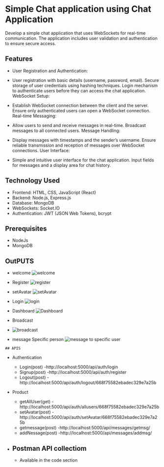 # Simple Chat application using Chat Application

Develop a simple chat application that uses WebSockets for real-time communication. The application includes user validation and authentication to ensure secure access.
## Features
- User Registration and Authentication:

- User registration with basic details (username, password, email).
Secure storage of user credentials using hashing techniques.
Login mechanism to authenticate users before they can access the chat application.
WebSocket Setup:

- Establish WebSocket connection between the client and the server.
Ensure only authenticated users can open a WebSocket connection.
Real-time Messaging:

- Allow users to send and receive messages in real-time.
Broadcast messages to all connected users.
Message Handling:

- Display messages with timestamps and the sender’s username.
Ensure reliable transmission and reception of messages over WebSocket connections.
User Interface:

- Simple and intuitive user interface for the chat application.
Input fields for messages and a display area for chat history.

## Technology Used
- Frontend: HTML, CSS, JavaScript (React)
- Backend: Node.js, Express.js
- Database: MongoDB
- WebSockets: Socket.IO
- Authentication: JWT (JSON Web Tokens), bcrypt

## Prerequisites
- NodeJs
- MongoDB

## OutPUTS

   - welcome
     ![welcome](https://github.com/user-attachments/assets/eec51a86-99b7-4558-a106-b9f4288fa68e)

   - Register
     ![register](https://github.com/user-attachments/assets/722d6155-9af2-4e73-bf45-ffdcf9888feb)
   - setAvatar
     ![setAvatar ](https://github.com/user-attachments/assets/957a8c6a-0ee4-411f-a871-e46ed2c8a4e0)

   - Login
    ![login](https://github.com/user-attachments/assets/327c09f6-d46d-4dfe-ae0d-6b4c71756cab)
   - Dashboard
     ![Dashboard](https://github.com/user-attachments/assets/f455941a-c14d-40f1-9273-f7c5db926508)

   - Broadcast
   - ![broadcast](https://github.com/user-attachments/assets/6fde5742-1987-492e-adb6-4222c33983f9)

   - message Specific person
     ![message to specific user](https://github.com/user-attachments/assets/0c2d0eee-28b4-4e29-981e-7cb650b358fc)



    
    ## APIS
  - Authentication
      - Login(post) -http://localhost:5000/api/auth/login
      - Signup(post) -http://localhost:5000/api/auth/register
      - Logout(post) -http://localhost:5000/api/auth/logout/668f75582ebadec329e7a25b
  - Product
       - getAllUser(get) -http://localhost:5000/api/auth/allusers/668f75582ebadec329e7a25b
       - setAvatar(post) -http://localhost:5000/api/auth/setAvatar/668f75582ebadec329e7a25b
       - getmessage(post) -http://localhost:5000/api/messages/getmsg/
       - addNessage(post) -http://localhost:5000/api/messages/addmsg/
   
  - ## Postman API collectiom
    - Available in the code section




     






